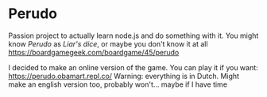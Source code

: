 # Perudo

Passion project to actually learn node.js and do something with it.
You might know *Perudo* as *Liar's dice*, or maybe you don't know it at all
https://boardgamegeek.com/boardgame/45/perudo

I decided to make an online version of the game. You can play it if you want:
https://perudo.obamart.repl.co/
Warning: everything is in Dutch. Might make an english version too, probably won't... maybe if I have time
